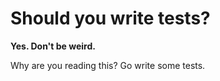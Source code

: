 # Should you write tests?

**Yes. Don't be weird.**

Why are you reading this? Go write some tests.
